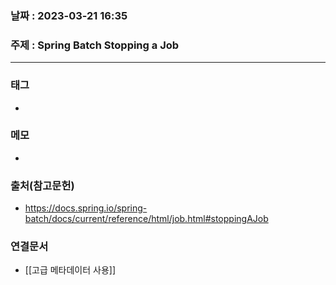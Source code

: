 ### 날짜 : 2023-03-21 16:35
### 주제 : Spring Batch Stopping a Job
---
### 태그
* 

### 메모
* 

### 출처(참고문헌)
-  https://docs.spring.io/spring-batch/docs/current/reference/html/job.html#stoppingAJob

### 연결문서
- [[고급 메타데이터 사용]]